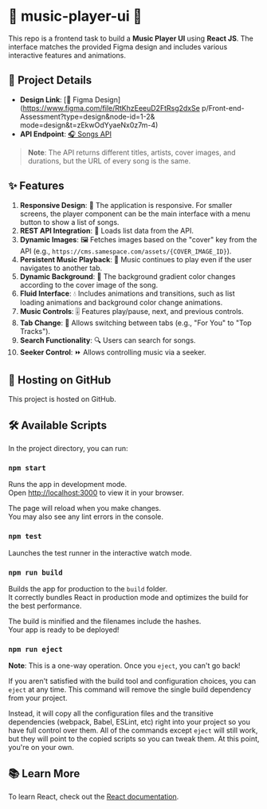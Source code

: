 # 🎵 music-player-ui 🎵

This repo is a frontend task to build a **Music Player UI** using **React JS**. The interface matches the provided Figma design and includes various interactive features and animations.

## 🎨 Project Details

- **Design Link**: [🎨 Figma Design](https://www.figma.com/file/RtKhzEeeuD2FtRsg2dxSe
p/Front-end-Assessment?type=design&node-id=1-2&
mode=design&t=zEkwOdYyaeNx0z7m-4)
- **API Endpoint**: [🎧 Songs API](https://cms.samespace.com/items/songs)

> **Note**: The API returns different titles, artists, cover images, and durations, but the URL of every song is the same.

## ✨ Features

1. **Responsive Design**: 📱 The application is responsive. For smaller screens, the player component can be the main interface with a menu button to show a list of songs.
2. **REST API Integration**: 🔗 Loads list data from the API.
3. **Dynamic Images**: 🖼️ Fetches images based on the "cover" key from the API (e.g., `https://cms.samespace.com/assets/{COVER_IMAGE_ID}`).
4. **Persistent Music Playback**: 🎵 Music continues to play even if the user navigates to another tab.
5. **Dynamic Background**: 🌈 The background gradient color changes according to the cover image of the song.
6. **Fluid Interface**: 💧 Includes animations and transitions, such as list loading animations and background color change animations.
7. **Music Controls**: 🎚️ Features play/pause, next, and previous controls.
8. **Tab Change**: 🔄 Allows switching between tabs (e.g., "For You" to "Top Tracks").
9. **Search Functionality**: 🔍 Users can search for songs.
10. **Seeker Control**: ⏩ Allows controlling music via a seeker.

## 🚀 Hosting on GitHub

This project is hosted on GitHub.

## 🛠️ Available Scripts

In the project directory, you can run:

### `npm start`

Runs the app in development mode.\
Open [http://localhost:3000](http://localhost:3000) to view it in your browser.

The page will reload when you make changes.\
You may also see any lint errors in the console.

### `npm test`

Launches the test runner in the interactive watch mode.

### `npm run build`

Builds the app for production to the `build` folder.\
It correctly bundles React in production mode and optimizes the build for the best performance.

The build is minified and the filenames include the hashes.\
Your app is ready to be deployed!

### `npm run eject`

**Note**: This is a one-way operation. Once you `eject`, you can't go back!

If you aren't satisfied with the build tool and configuration choices, you can `eject` at any time. This command will remove the single build dependency from your project.

Instead, it will copy all the configuration files and the transitive dependencies (webpack, Babel, ESLint, etc) right into your project so you have full control over them. All of the commands except `eject` will still work, but they will point to the copied scripts so you can tweak them. At this point, you're on your own.

## 📚 Learn More

To learn React, check out the [React documentation](https://reactjs.org/).